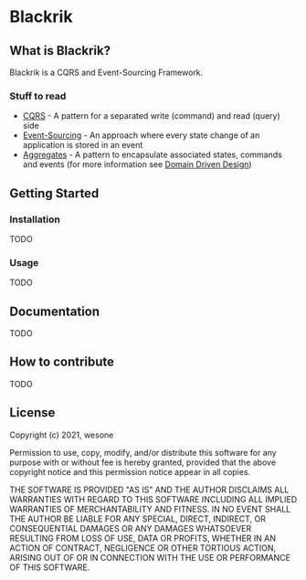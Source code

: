 # Blackrik

## What is Blackrik?
Blackrik is a CQRS and Event-Sourcing Framework.

### Stuff to read
- [CQRS](https://martinfowler.com/bliki/CQRS.html) - A pattern for a separated write (command) and read (query) side
- [Event-Sourcing](https://martinfowler.com/eaaDev/EventSourcing.html) - An approach where every state change of an application is stored in an event
- [Aggregates](https://martinfowler.com/bliki/DDD_Aggregate.html) - A pattern to encapsulate associated states, commands and events (for more information see [Domain Driven Design](https://martinfowler.com/bliki/DomainDrivenDesign.html))

## Getting Started

### Installation
TODO 

### Usage
TODO

## Documentation
TODO

## How to contribute
TODO

## License
Copyright (c) 2021, wesone

Permission to use, copy, modify, and/or distribute this software for any
purpose with or without fee is hereby granted, provided that the above
copyright notice and this permission notice appear in all copies.

THE SOFTWARE IS PROVIDED "AS IS" AND THE AUTHOR DISCLAIMS ALL WARRANTIES
WITH REGARD TO THIS SOFTWARE INCLUDING ALL IMPLIED WARRANTIES OF
MERCHANTABILITY AND FITNESS. IN NO EVENT SHALL THE AUTHOR BE LIABLE FOR
ANY SPECIAL, DIRECT, INDIRECT, OR CONSEQUENTIAL DAMAGES OR ANY DAMAGES
WHATSOEVER RESULTING FROM LOSS OF USE, DATA OR PROFITS, WHETHER IN AN
ACTION OF CONTRACT, NEGLIGENCE OR OTHER TORTIOUS ACTION, ARISING OUT OF
OR IN CONNECTION WITH THE USE OR PERFORMANCE OF THIS SOFTWARE.